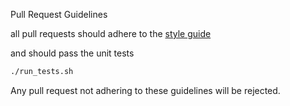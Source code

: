 Pull Request Guidelines

all pull requests should adhere to the [style guide](http://docs.rosflight.org/en/developer_docs/developer-guide/style_guide/)

and should pass the unit tests

``` bash
./run_tests.sh
```
Any pull request not adhering to these guidelines will be rejected.
